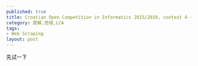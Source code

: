 ```yaml
---
published: true
title: Croatian Open Competition in Informatics 2015/2016, contest 4 - Chewbacca
category: 题解,倍增,LCA
tags:
- Web Scraping
layout: post
---
```

先试一下